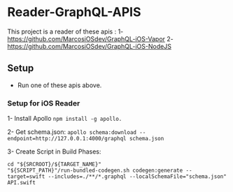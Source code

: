 
# Reader-GraphQL-APIS

This project is a reader of these apis : 
1- https://github.com/MarcosiOSdev/GraphQL-iOS-Vapor
2- https://github.com/MarcosiOSdev/GraphQL-iOS-NodeJS

## Setup 

* Run one of these apis above.

### Setup for iOS Reader

1- Install Apollo 
`npm install -g apollo.`

2- Get schema.json: 
`apollo schema:download --endpoint=http://127.0.0.1:4000/graphql schema.json`

3- Create Script in Build Phases:

```SCRIPT_PATH="${PODS_ROOT}/Apollo/scripts"
cd "${SRCROOT}/${TARGET_NAME}"
"${SCRIPT_PATH}"/run-bundled-codegen.sh codegen:generate --target=swift --includes=./**/*.graphql --localSchemaFile="schema.json" API.swift
```







